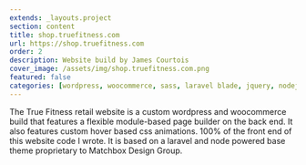 ```yaml
---
extends: _layouts.project
section: content
title: shop.truefitness.com
url: https://shop.truefitness.com
order: 2
description: Website build by James Courtois
cover_image: /assets/img/shop.truefitness.com.png
featured: false
categories: [wordpress, woocommerce, sass, laravel blade, jquery, nodejs, composer]
---
```


The True Fitness retail website is a custom wordpress and woocommerce build that features a flexible module-based page builder on the back end. It also features custom hover based css animations. 100% of the front end of this website code I wrote. It is based on a laravel and node powered base theme proprietary to Matchbox Design Group.